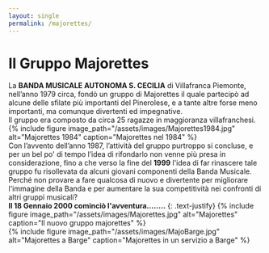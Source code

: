 ```yaml
---
layout: single
permalink: /majorettes/
---
```

# Il Gruppo Majorettes  
La **BANDA MUSICALE AUTONOMA S. CECILIA** di Villafranca Piemonte, nell’anno 1979 circa, fondò un gruppo di Majorettes il quale partecipò ad alcune delle sfilate più importanti del Pinerolese, e a tante altre forse meno importanti, ma comunque divertenti ed  impegnative.  
Il gruppo era composto da circa 25 ragazze in maggioranza villafranchesi.  
{% include figure image_path="/assets/images/Majorettes1984.jpg" alt="Majorettes 1984" caption="Majorettes nel 1984" %}  
Con l’avvento dell’anno 1987, l’attività del gruppo purtroppo si concluse, e per un bel po' di tempo l’idea di rifondarlo non venne più presa in considerazione, fino a che verso
la fine del **1999** l'idea di far rinascere tale gruppo fu risollevata da alcuni giovani componenti della Banda
Musicale.  
Perché non provare a fare qualcosa di nuovo e divertente per migliorare l'immagine della Banda
e per aumentare la sua competitività nei confronti di altri gruppi musicali?  
**Il 18 Gennaio 2000 cominciò l'avventura........**
{: .text-justify}
{% include figure image_path="/assets/images/Majorettes.jpg" alt="Majorettes" caption="Il nuovo gruppo majorettes" %}  
{% include figure image_path="/assets/images/MajoBarge.jpg" alt="Majorettes a Barge" caption="Majorettes in un servizio a Barge" %}  
